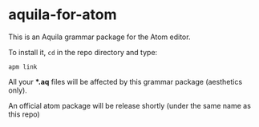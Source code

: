 # aquila-for-atom

This is an Aquila grammar package for the Atom editor.

To install it, ```cd``` in the repo directory and type:
```
apm link
```

All your **\*.aq** files will be affected by this grammar package (aesthetics only).

An official atom package will be release shortly (under the same name as this repo)
